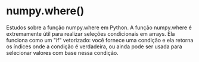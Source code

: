 # numpy.where()
Estudos sobre a função numpy.where em Python. 
A função numpy.where é extremamente útil para realizar seleções condicionais em arrays.
Ela funciona como um "if" vetorizado: você fornece uma condição e ela retorna os índices onde a condição é verdadeira, ou ainda pode ser usada para selecionar valores com base nessa condição.
